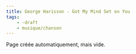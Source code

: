 ```yaml
---
title: George Harisson - Got My Mind Set on You
tags:
    - -draft
    - musique/chanson
---
```


Page créée automatiquement, mais vide.
